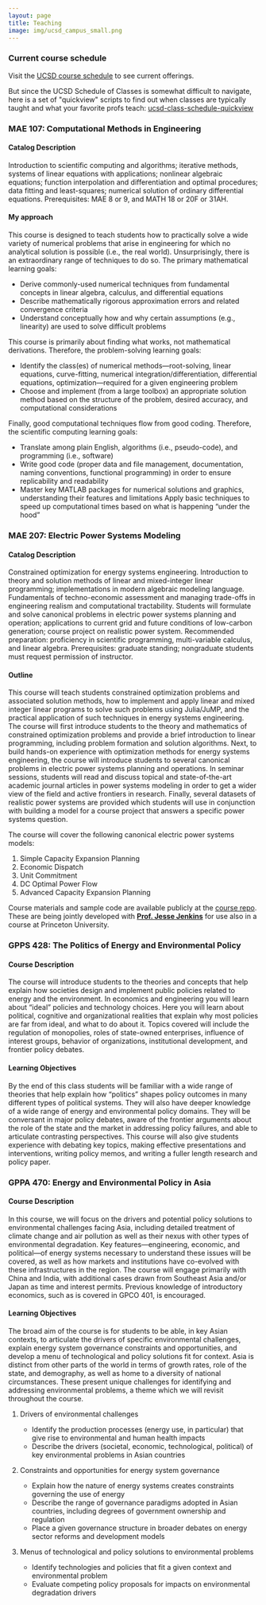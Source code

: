 ```yaml
---
layout: page
title: Teaching
image: img/ucsd_campus_small.png
---
```



### Current course schedule

Visit the [UCSD course schedule][ucsd-courseschedule] to see current offerings.

But since the UCSD Schedule of Classes is somewhat difficult to navigate, here is a set of "quickview" scripts to find out when classes are typically taught and what your favorite profs teach: [ucsd-class-schedule-quickview][git-quickview]

### MAE 107: Computational Methods in Engineering

#### Catalog Description

Introduction to scientific computing and algorithms; iterative methods, systems of linear equations with applications; nonlinear algebraic equations; function interpolation and differentiation and optimal procedures; data fitting and least-squares; numerical solution of ordinary differential equations. Prerequisites: MAE 8 or 9, and MATH 18 or 20F or 31AH.

#### My approach

This course is designed to teach students how to practically solve a wide variety of numerical problems that arise in engineering for which no analytical solution is possible (i.e., the real world). Unsurprisingly, there is an extraordinary range of techniques to do so. The primary mathematical learning goals:
- Derive commonly-used numerical techniques from fundamental concepts in linear algebra, calculus, and differential equations
- Describe mathematically rigorous approximation errors and related convergence criteria
- Understand conceptually how and why certain assumptions (e.g., linearity) are used to solve difficult problems

This course is primarily about finding what works, not mathematical derivations. Therefore, the problem-solving learning goals:
- Identify the class(es) of numerical methods—root-solving, linear equations, curve-fitting, numerical integration/differentiation, differential equations, optimization—required for a given engineering problem
- Choose and implement (from a large toolbox) an appropriate solution method based on the structure of the problem, desired accuracy, and computational considerations

Finally, good computational techniques flow from good coding. Therefore, the scientific computing learning goals:
- Translate among plain English, algorithms (i.e., pseudo-code), and programming (i.e., software)
- Write good code (proper data and file management, documentation, naming conventions, functional programming) in order to ensure replicability and readability
- Master key MATLAB packages for numerical solutions and graphics, understanding their features and limitations
Apply basic techniques to speed up computational times based on what is happening “under the hood”



### MAE 207: Electric Power Systems Modeling

#### Catalog Description

Constrained optimization for energy systems engineering. Introduction to theory and solution methods of linear and mixed-integer linear programming; implementations in modern algebraic modeling language. Fundamentals of techno-economic assessment and managing trade-offs in engineering realism and computational tractability. Students will formulate and solve canonical problems in electric power systems planning and operation; applications to current grid and future conditions of low-carbon generation; course project on realistic power system. Recommended preparation: proficiency in scientific programming, multi-variable calculus, and linear algebra. Prerequisites: graduate standing; nongraduate students must request permission of instructor.

#### Outline

This course will teach students constrained optimization problems and associated solution methods, how to implement and apply linear and mixed integer linear programs to solve such problems using Julia/JuMP, and the practical application of such techniques in energy systems engineering. The course will first introduce students to the theory and mathematics of constrained optimization problems and provide a brief introduction to linear programming, including problem formation and solution algorithms. Next, to build hands-on experience with optimization methods for energy systems engineering, the course will introduce students to several canonical problems in electric power systems planning and operations. In seminar sessions, students will read and discuss topical and state-of-the-art academic journal articles in power systems modeling in order to get a wider view of the field and active frontiers in research. Finally, several datasets of realistic power systems are provided which students will use in conjunction with building a model for a course project that answers a specific power systems question.

The course will cover the following canonical electric power systems models:

1.	Simple Capacity Expansion Planning
2.	Economic Dispatch
3.	Unit Commitment
4.	DC Optimal Power Flow
5.	Advanced Capacity Expansion Planning

Course materials and sample code are available publicly at the [course repo](https://github.com/east-winds/power-systems-optimization). These are being jointly developed with **[Prof. Jesse Jenkins](https://mae.princeton.edu/people/faculty/jenkins)** for use also in a course at Princeton University.


### GPPS 428: The Politics of Energy and Environmental Policy

#### Course Description

The course will introduce students to the theories and concepts that help explain how societies design and implement public policies related to energy and the environment.  In economics and engineering you will learn about “ideal” policies and technology choices.  Here you will learn about political, cognitive and organizational realities that explain why most policies are far from ideal, and what to do about it. Topics covered will include the regulation of monopolies, roles of state-owned enterprises, influence of interest groups, behavior of organizations, institutional development, and frontier policy debates.

#### Learning Objectives

By the end of this class students will be familiar with a wide range of theories that help explain how “politics” shapes policy outcomes in many different types of political systems.  They will also have deeper knowledge of a wide range of energy and environmental policy domains.  They will be conversant in major policy debates, aware of the frontier arguments about the role of the state and the market in addressing policy failures, and able to articulate contrasting perspectives.  This course will also give students experience with debating key topics, making effective presentations and interventions, writing policy memos, and writing a fuller length research and policy paper.  



### GPPA 470: Energy and Environmental Policy in Asia

#### Course Description

In this course, we will focus on the drivers and potential policy solutions to environmental challenges facing Asia, including detailed treatment of climate change and air pollution as well as their nexus with other types of environmental degradation. Key features—engineering, economic, and political—of energy systems necessary to understand these issues will be covered, as well as how markets and institutions have co-evolved with these infrastructures in the region. The course will engage primarily with China and India, with additional cases drawn from Southeast Asia and/or Japan as time and interest permits. Previous knowledge of introductory economics, such as is covered in GPCO 401, is encouraged.

#### Learning Objectives

The broad aim of the course is for students to be able, in key Asian contexts, to articulate the drivers of specific environmental challenges, explain energy system governance constraints and opportunities, and develop a menu of technological and policy solutions fit for context. Asia is distinct from other parts of the world in terms of growth rates, role of the state, and demography, as well as home to a diversity of national circumstances. These present unique challenges for identifying and addressing environmental problems, a theme which we will revisit throughout the course.

1. Drivers of environmental challenges
	- Identify the production processes (energy use, in particular) that give rise to environmental and human health impacts
	- Describe the drivers (societal, economic, technological, political) of key environmental problems in Asian countries

2. Constraints and opportunities for energy system governance
	- Explain how the nature of energy systems creates constraints governing the use of energy
	- Describe the range of governance paradigms adopted in Asian countries, including degrees of government ownership and regulation
	- Place a given governance structure in broader debates on energy sector reforms and development models

3. Menus of technological and policy solutions to environmental problems
	- Identify technologies and policies that fit a given context and environmental problem
	- Evaluate competing policy proposals for impacts on environmental degradation drivers



[ucsd-courseschedule]: https://act.ucsd.edu/scheduleOfClasses/scheduleOfClassesStudentResult.htm
[git-quickview]: https://github.com/east-winds/ucsd-class-schedule-quickview

